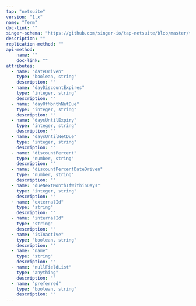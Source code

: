 ```yaml
---
tap: "netsuite"
version: "1.x"
name: "Term"
doc-link: ""
singer-schema: "https://github.com/singer-io/tap-netsuite/blob/master/tap_netsuite/schemas/Term.json"
description: ""
replication-method: ""
api-method:
    name: ""
    doc-link: ""
attributes:
  - name: "dateDriven"
    type: "boolean, string"
    description: ""
  - name: "dayDiscountExpires"
    type: "integer, string"
    description: ""
  - name: "dayOfMonthNetDue"
    type: "integer, string"
    description: ""
  - name: "daysUntilExpiry"
    type: "integer, string"
    description: ""
  - name: "daysUntilNetDue"
    type: "integer, string"
    description: ""
  - name: "discountPercent"
    type: "number, string"
    description: ""
  - name: "discountPercentDateDriven"
    type: "number, string"
    description: ""
  - name: "dueNextMonthIfWithinDays"
    type: "integer, string"
    description: ""
  - name: "externalId"
    type: "string"
    description: ""
  - name: "internalId"
    type: "string"
    description: ""
  - name: "isInactive"
    type: "boolean, string"
    description: ""
  - name: "name"
    type: "string"
    description: ""
  - name: "nullFieldList"
    type: "anything"
    description: ""
  - name: "preferred"
    type: "boolean, string"
    description: ""
---
```


